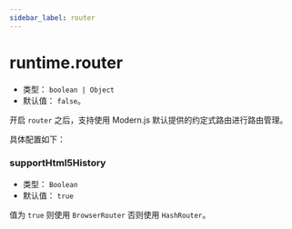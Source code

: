```yaml
---
sidebar_label: router
---
```


# runtime.router

* 类型： `boolean | Object`
* 默认值： `false`。

开启 `router` 之后，支持使用 Modern.js 默认提供的约定式路由进行路由管理。

具体配置如下：

### supportHtml5History

* 类型： `Boolean`
* 默认值： `true`

值为 `true` 则使用 `BrowserRouter` 否则使用 `HashRouter`。

